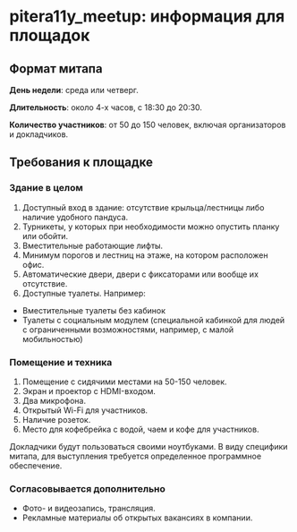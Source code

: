# pitera11y_meetup: информация для площадок

## Формат митапа
**День недели**: среда или четверг.

**Длительность**: около 4-х часов, с 18:30 до 20:30.

**Количество участников**: от 50 до 150 человек, включая организаторов и докладчиков.

## Требования к площадке
### Здание в целом
1. Доступный вход в здание: отсутствие крыльца/лестницы либо наличие удобного пандуса.
2. Турникеты, у которых при необходимости можно опустить планку или обойти.
3. Вместительные работающие лифты.
4. Минимум порогов и лестниц на этаже, на котором расположен офис.
5. Автоматические двери, двери с фиксаторами или вообще их отсутствие.
6. Доступные туалеты. Например:
  * Вместительные туалеты без кабинок 
  * Туалеты с социальным модулем (специальной кабинкой для людей с ограниченными возможностями, например, с малой мобильностью)
  
 
### Помещение и техника
1. Помещение с сидячими местами на 50-150 человек.
2. Экран и проектор с HDMI-входом.
3. Два микрофона.
4. Открытый Wi-Fi для участников.
5. Наличие розеток.
6. Место для кофебрейка с водой, чаем и кофе для участников.

Докладчики будут пользоваться своими ноутбуками. В виду специфики митапа, для выступления требуется определенное программное обеспечение.


### Согласовывается дополнительно

* Фото- и видеозапись, трансляция.
* Рекламные материалы об открытых вакансиях в компании.

